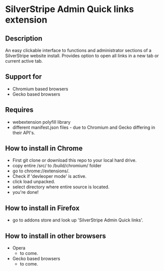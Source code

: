 # SilverStripe Admin Quick links extension

## Description
An easy clickable interface to functions and administrator sections of a SilverStripe website install. Provides option to open all links in a new tab or current active tab.

## Support for
- Chromium based browsers
- Gecko based browsers

## Requires
- webextension polyfill library
- different manifest.json files - due to Chromium and Gecko differing in their API's.

## How to install in Chrome
- First git clone or download this repo to your local hard drive.
- copy entire /src/ to /build/chromium/ folder
- go to chrome://extensions/.
- Check if 'devleoper mode' is active.
- click load unpacked.
- select directory where entire source is located.
- you're done!

## How to install in Firefox
- go to addons store and look up 'SilverStripe Admin Quick links'.

## How to install in other browsers
- Opera
  - to come.
- Gecko based browsers
  - to come.
